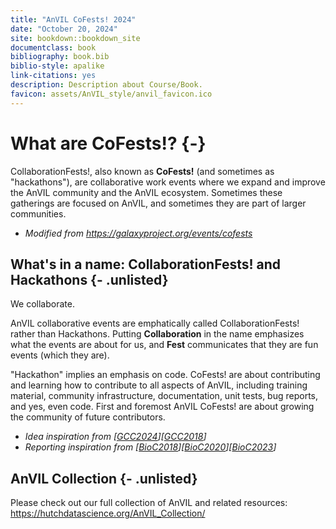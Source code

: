 ```yaml
---
title: "AnVIL CoFests! 2024"
date: "October 20, 2024"
site: bookdown::bookdown_site
documentclass: book
bibliography: book.bib
biblio-style: apalike
link-citations: yes
description: Description about Course/Book.
favicon: assets/AnVIL_style/anvil_favicon.ico
---
```


# What are CoFests!? {-}

CollaborationFests!, also known as **CoFests!** (and sometimes as "hackathons"), are collaborative work events where we expand and improve the AnVIL community and the AnVIL ecosystem.
Sometimes these gatherings are focused on AnVIL, and sometimes they are part of larger communities.

* *Modified from <https://galaxyproject.org/events/cofests>*

## What's in a name: CollaborationFests! and Hackathons {- .unlisted}

We collaborate.

AnVIL collaborative events are emphatically called CollaborationFests! rather than Hackathons.
Putting **Collaboration** in the name emphasizes what the events are about for us, and **Fest** communicates that they are fun events (which they are).

"Hackathon" implies an emphasis on code.
CoFests! are about contributing and learning how to contribute to all aspects of AnVIL, including training material, community infrastructure, documentation, unit tests, bug reports, and yes, even code.
First and foremost AnVIL CoFests! are about growing the community of future contributors.

* *Idea inspiration from [[GCC2024](https://galaxyproject.org/events/gcc2024/cofest)][[GCC2018](https://galaxyproject.org/events/gccbosc2018/collaboration)]*
* *Reporting inspiration from [[BioC2018](https://bioconductor.github.io/BiocWorkshops)][[BioC2020](http://bioc2020.bioconductor.org/workshops.html)][[BioC2023](https://bioc2023.bioconductor.org/workshops/)]*

## AnVIL Collection {- .unlisted}

Please check out our full collection of AnVIL and related resources: https://hutchdatascience.org/AnVIL_Collection/
